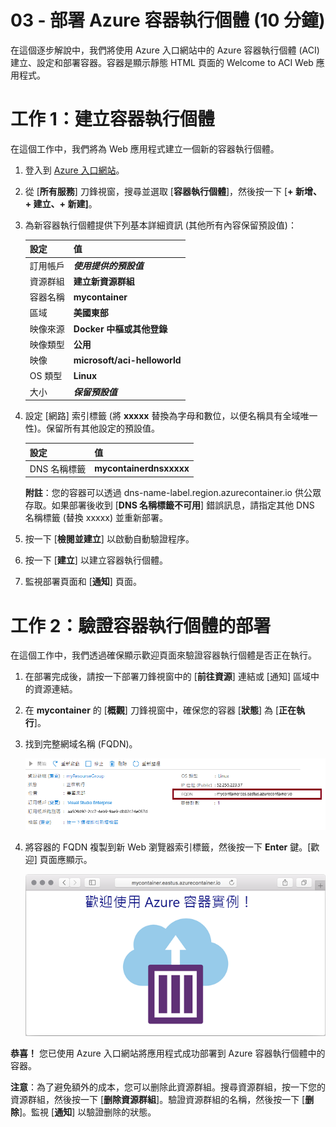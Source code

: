 ﻿---
wts:
    title: '03 - 部署 Azure 容器執行個體 (10 分鐘)'
    module: '模組 02 - 核心 Azure 服務 (工作負載)'
---

# 03 - 部署 Azure 容器執行個體 (10 分鐘)

在這個逐步解說中，我們將使用 Azure 入口網站中的 Azure 容器執行個體 (ACI) 建立、設定和部署容器。容器是顯示靜態 HTML 頁面的 Welcome to ACI Web 應用程式。 

# 工作 1：建立容器執行個體 

在這個工作中，我們將為 Web 應用程式建立一個新的容器執行個體。 

1. 登入到 [Azure 入口網站](https://portal.azure.com)。

2. 從 [**所有服務**] 刀鋒視窗，搜尋並選取 [**容器執行個體**]，然後按一下 [**+ 新增、+ 建立、+ 新建]**。 

3. 為新容器執行個體提供下列基本詳細資訊 (其他所有內容保留預設值)： 

	| 設定| 值|
	|----|----|
	| 訂用帳戶 | ***使用提供的預設值*** |
	| 資源群組 | **建立新資源群組** |
	| 容器名稱| **mycontainer**|
	| 區域 | **美國東部** |
	| 映像來源| **Docker 中樞或其他登錄**|
	| 映像類型| **公用**|
	| 映像| **microsoft/aci-helloworld**|
	| OS 類型| **Linux** |
	| 大小| ***保留預設值***|


4. 設定 [網路] 索引標籤 (將 **xxxxx** 替換為字母和數位，以便名稱具有全域唯一性)。保留所有其他設定的預設值。

	| 設定| 值|
	|--|--|
	| DNS 名稱標籤| **mycontainerdnsxxxxx** |

	
	**附註**：您的容器可以透過 dns-name-label.region.azurecontainer.io 供公眾存取。如果部署後收到 [**DNS 名稱標籤不可用**] 錯誤訊息，請指定其他 DNS 名稱標籤 (替換 xxxxx) 並重新部署。 

5. 按一下 [**檢閱並建立**] 以啟動自動驗證程序。

6. 按一下 [**建立**] 以建立容器執行個體。 

7. 監視部署頁面和 [**通知**] 頁面。 


# 工作 2：驗證容器執行個體的部署

在這個工作中，我們透過確保顯示歡迎頁面來驗證容器執行個體是否正在執行。

1. 在部署完成後，請按一下部署刀鋒視窗中的 [**前往資源**] 連結或 [通知] 區域中的資源連結。

2. 在 **mycontainer** 的 [**概觀**] 刀鋒視窗中，確保您的容器 [**狀態**] 為 [**正在執行**]。 

3. 找到完整網域名稱 (FQDN)。

	![Azure 入口網站中新建立容器的 [概觀] 窗格的螢幕擷取畫面，其中醒目提示了 FQDN。 ](../images/0202.png)

2. 將容器的 FQDN 複製到新 Web 瀏覽器索引標籤，然後按一下 **Enter** 鍵。[歡迎] 頁面應顯示。 

	![在 Web 瀏覽器中顯示的 ACI 歡迎訊息熒幕擷取畫面。](../images/0203.png)


**恭喜！** 您已使用 Azure 入口網站將應用程式成功部署到 Azure 容器執行個體中的容器。

**注意**：為了避免額外的成本，您可以删除此資源群組。搜尋資源群組，按一下您的資源群組，然後按一下 [**删除資源群組**]。驗證資源群組的名稱，然後按一下 [**删除**]。監視 [**通知**] 以驗證删除的狀態。
